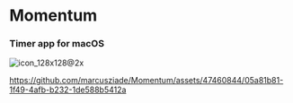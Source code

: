# Momentum

### Timer app for macOS

![icon_128x128@2x](https://github.com/marcusziade/Momentum/assets/47460844/c6b707b0-d832-48a1-bb6e-be35dc3acaa3)

https://github.com/marcusziade/Momentum/assets/47460844/05a81b81-1f49-4afb-b232-1de588b5412a

